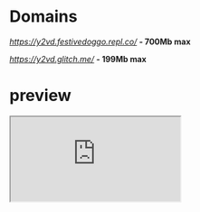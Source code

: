 # Domains
*https://y2vd.festivedoggo.repl.co/* **- 700Mb max**

*https://y2vd.glitch.me/* **- 199Mb max**
# preview
<iframe src="https://y2vd.festivedoggo.repl.co/"></iframe>
